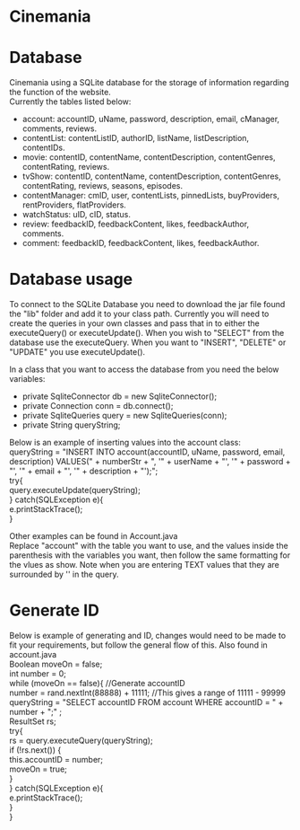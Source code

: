 # Cinemania


# Database
Cinemania using a SQLite database for the storage of information regarding the function of the website.  
Currently the tables listed below:
- account: accountID, uName, password, description, email, cManager, comments, reviews.
- contentList: contentListID, authorID, listName, listDescription, contentIDs.
- movie: contentID, contentName, contentDescription, contentGenres, contentRating, reviews.  
- tvShow: contentID, contentName, contentDescription, contentGenres, contentRating, reviews, seasons, episodes.  
- contentManager: cmID, user, contentLists, pinnedLists, buyProviders, rentProviders, flatProviders.
- watchStatus: uID, cID, status.
- review: feedbackID, feedbackContent, likes, feedbackAuthor, comments.
- comment: feedbackID, feedbackContent, likes, feedbackAuthor.

# Database usage
To connect to the SQLite Database you need to download the jar file found the "lib" folder and add it to your class path.
Currently you will need to create the queries in your own classes and pass that in to either the executeQuery() or executeUpdate(). When you wish to "SELECT" from the database use the executeQuery. When you want to "INSERT", "DELETE" or "UPDATE" you use executeUpdate().

In a class that you want to access the database from you need the below variables: 
- private SqliteConnector db = new SqliteConnector();
- private Connection conn = db.connect();
- private SqliteQueries query = new SqliteQueries(conn);
- private String queryString;
    
Below is an example of inserting values into the account class: <br>
queryString = "INSERT INTO account(accountID, uName, password, email, description) VALUES(" + numberStr + ", '" + userName + "', '" + password + "', '" + email + "', '" + description + "');";<br>
        try{<br>
        query.executeUpdate(queryString);<br>
        } catch(SQLException e){<br>
            e.printStackTrace();<br>
        }<br>
 
Other examples can be found in Account.java <br>
Replace "account" with the table you want to use, and the values inside the parenthesis with the variables you want, then follow the same formatting for the vlues as show. Note when you are entering TEXT values that they are surrounded by '' in the query.

# Generate ID
Below is example of generating and ID, changes would need to be made to fit your requirements, but follow the general flow of this. Also found in account.java<br>
Boolean moveOn = false;<br>
        int number = 0;<br>
        while (moveOn == false){ //Generate accountID<br>
            number = rand.nextInt(88888) + 11111; //This gives a range of 11111 - 99999<br>
            queryString = "SELECT accountID FROM account WHERE accountID = " + number + ";" ;<br>
            ResultSet rs;<br>
            try{<br>
                rs = query.executeQuery(queryString);<br>
                if (!rs.next()) {<br>
                    this.accountID = number;<br>
                    moveOn = true;<br>
                }<br>
            } catch(SQLException e){<br>
                e.printStackTrace();<br>
            }<br>
        }<br>
